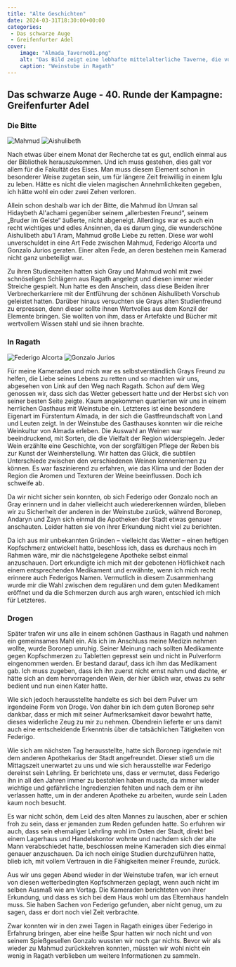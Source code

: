 ```yaml
---
title: "Alte Geschichten"
date: 2024-03-31T18:30:00+00:00 
categories:
 - Das schwarze Auge
 - Greifenfurter Adel
cover:
    image: "Almada_Taverne01.png"
    alt: "Das Bild zeigt eine lebhafte mittelalterliche Taverne, die von Kerzenlicht beleuchtet wird. Die Gäste genießen ihre Zeit, ein Barkeeper serviert Getränke, und das rustikale Interieur ist mit Holzfässern und Grünzeug geschmückt."
    caption: "Weinstube in Ragath"
---
```


## Das schwarze Auge - 40. Runde der Kampagne: Greifenfurter Adel

### Die Bitte

![Mahmud](actor_Mahmud.webp) ![Aishulibeth](actor_Aishulibeth.webp)

Nach etwas über einem Monat der Recherche tat es gut, endlich einmal aus der Bibliothek herauszukommen. Und ich muss gestehen, dies galt vor allem für die Fakultät des Eises. Man muss diesem Element schon in besonderer Weise zugetan sein, um für längere Zeit freiwillig in einem Iglu zu leben. Hätte es nicht die vielen magischen Annehmlichkeiten gegeben, ich hätte wohl ein oder zwei Zehen verloren.

Allein schon deshalb war ich der Bitte, die Mahmud ibn Umran sal Hidaybeth Al'achami gegenüber seinem „allerbesten Freund“, seinem „Bruder im Geiste“ äußerte, nicht abgeneigt. Allerdings war es auch ein recht wichtiges und edles Ansinnen, da es darum ging, die wunderschöne Aishulibeth abu’l Aram, Mahmud große Liebe zu retten. Diese war wohl unverschuldet in eine Art Fede zwischen Mahmud, Federigo Alcorta und Gonzalo Jurios geraten. Einer alten Fede, an deren bestehen mein Kamerad nicht ganz unbeteiligt war.

Zu ihren Studienzeiten hatten sich Gray und Mahmud wohl mit zwei schnöseligen Schlägern aus Ragath angelegt und diesen immer wieder Streiche gespielt. Nun hatte es den Anschein, dass diese Beiden ihrer Verbrecherkarriere mit der Entführung der schönen Aishulibeth Vorschub geleistet hatten. Darüber hinaus versuchten sie Grays alten Studienfreund zu erpressen, denn dieser sollte ihnen Wertvolles aus dem Konzil der Elemente bringen. Sie wollten von ihm, dass er Artefakte und Bücher mit wertvollem Wissen stahl und sie ihnen brachte.

### In Ragath

![Federigo Alcorta](actor_Federigo_Alcorta.webp) ![Gonzalo Jurios](actor_Gonzalo_Jurios.webp)

Für meine Kameraden und mich war es selbstverständlich Grays Freund zu helfen, die Liebe seines Lebens zu retten und so machten wir uns, abgesehen von Link auf den Weg nach Ragath. Schon auf dem Weg genossen wir, dass sich das Wetter gebessert hatte und der Herbst sich von seiner besten Seite zeigte. Kaum angekommen quartierten wir uns in einem herrlichen Gasthaus mit Weinstube ein. Letzteres ist eine besondere Eigenart im Fürstentum Almada, in der sich die Gastfreundschaft von Land und Leuten zeigt. In der Weinstube des Gasthauses konnten wir die reiche Weinkultur von Almada erleben. Die Auswahl an Weinen war beeindruckend, mit Sorten, die die Vielfalt der Region widerspiegeln. Jeder Wein erzählte eine Geschichte, von der sorgfältigen Pflege der Reben bis zur Kunst der Weinherstellung. Wir hatten das Glück, die subtilen Unterschiede zwischen den verschiedenen Weinen kennenlernen zu können. Es war faszinierend zu erfahren, wie das Klima und der Boden der Region die Aromen und Texturen der Weine beeinflussen. Doch ich schweife ab.

Da wir nicht sicher sein konnten, ob sich Federigo oder Gonzalo noch an Gray erinnern und in daher vielleicht auch wiedererkennen würden, blieben wir zu Sicherheit der anderen in der Weinstube zurück, während Boronep, Andaryn und Zayn sich einmal die Apotheken der Stadt etwas genauer anschauten. Leider hatten sie von ihrer Erkundung nicht viel zu berichten.

Da ich aus mir unbekannten Gründen – vielleicht das Wetter – einen heftigen Kopfschmerz entwickelt hatte, beschloss ich, dass es durchaus noch im Rahmen wäre, mir die nächstgelegene Apotheke selbst einmal anzuschauen. Dort erkundigte ich mich mit der gebotenen Höflichkeit nach einem entsprechenden Medikament und erwähnte, wenn ich mich recht erinnere auch Federigos Namen. Vermutlich in diesem Zusammenhang wurde mir die Wahl zwischen dem regulären und dem guten Medikament eröffnet und da die Schmerzen durch aus argh waren, entschied ich mich für Letzteres.

### Drogen

Später trafen wir uns alle in einem schönen Gasthaus in Ragath und nahmen ein gemeinsames Mahl ein. Als ich im Anschluss meine Medizin nehmen wollte, wurde Boronep unruhig. Seiner Meinung nach sollten Medikamente gegen Kopfschmerzen zu Tabletten gepresst sein und nicht in Pulverform eingenommen werden. Er bestand darauf, dass ich ihm das Medikament gab. Ich muss zugeben, dass ich ihn zuerst nicht ernst nahm und dachte, er hätte sich an dem hervorragenden Wein, der hier üblich war, etwas zu sehr bedient und nun einen Kater hatte.

Wie sich jedoch herausstellte handelte es sich bei dem Pulver um irgendeine Form von Droge. Von daher bin ich dem guten Boronep sehr dankbar, dass er mich mit seiner Aufmerksamkeit davor bewahrt hatte, dieses widerliche Zeug zu mir zu nehmen. Obendrein lieferte er uns damit auch eine entscheidende Erkenntnis über die tatsächlichen Tätigkeiten von Federigo.

Wie sich am nächsten Tag herausstellte, hatte sich Boronep irgendwie mit dem anderen Apothekarius der Stadt angefreundet. Dieser stieß um die Mittagszeit unerwartet zu uns und wie sich herausstellte war Federigo dereinst sein Lehrling. Er berichtete uns, dass er vermutet, dass Federigo ihn in all den Jahren immer zu bestohlen haben musste, da immer wieder wichtige und gefährliche Ingredienzien fehlten und nach dem er ihn verlassen hatte, um in der anderen Apotheke zu arbeiten, wurde sein Laden kaum noch besucht.

Es war nicht schön, dem Leid des alten Mannes zu lauschen, aber er schien froh zu sein, dass er jemanden zum Reden gefunden hatte. So erfuhren wir auch, dass sein ehemaliger Lehrling wohl im Osten der Stadt, direkt bei einem Lagerhaus und Handelskontor wohnte und nachdem sich der alte Mann verabschiedet hatte, beschlossen meine Kameraden sich dies einmal genauer anzuschauen. Da ich noch einige Studien durchzuführen hatte, blieb ich, mit vollem Vertrauen in die Fähigkeiten meiner Freunde, zurück.

Aus wir uns gegen Abend wieder in der Weinstube trafen, war ich erneut von diesen wetterbedingten Kopfschmerzen geplagt, wenn auch nicht im selben Ausmaß wie am Vortag. Die Kameraden berichteten von ihrer Erkundung, und dass es sich bei dem Haus wohl um das Elternhaus handeln muss. Sie haben Sachen von Federigo gefunden, aber nicht genug, um zu sagen, dass er dort noch viel Zeit verbrachte.

Zwar konnten wir in den zwei Tagen in Ragath einiges über Federigo in Erfahrung bringen, aber eine heiße Spur hatten wir noch nicht und von seinem Spießgesellen Gonzalo wussten wir noch gar nichts. Bevor wir als wieder zu Mahmud zurückkehren konnten, müssten wir wohl nicht ein wenig in Ragath verblieben um weitere Informationen zu sammeln.
